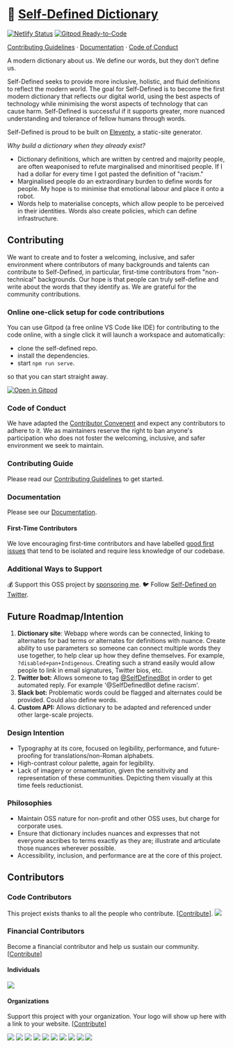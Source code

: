 # 📕 [Self-Defined Dictionary](https://www.selfdefined.app)

[![Netlify Status](https://api.netlify.com/api/v1/badges/82274e91-8f6a-474e-9b2a-fca29bb72d75/deploy-status)](https://app.netlify.com/sites/selfdefined/deploys) [![Gitpod Ready-to-Code](https://img.shields.io/badge/Gitpod-Ready--to--Code-blue?logo=gitpod)](https://gitpod.io/#https://github.com/tatianamac/selfdefined)

[Contributing Guidelines](https://github.com/tatianamac/selfdefined/blob/master/CONTRIBUTING.md) · [Documentation](https://www.selfdefined.app/documentation/) · [Code of Conduct](https://github.com/tatianamac/selfdefined/blob/master/CODE-OF-CONDUCT.md)

A modern dictionary about us. We define our words, but they don't define us.

Self-Defined seeks to provide more inclusive, holistic, and fluid definitions to reflect the modern world. The goal for Self-Defined is to become the first modern dictionary that reflects our digital world, using the best aspects of technology while minimising the worst aspects of technology that can cause harm. Self-Defined is successful if it supports greater, more nuanced understanding and tolerance of fellow humans through words.

Self-Defined is proud to be built on [Eleventy](https://github.com/11ty/eleventy), a static-site generator.

*Why build a dictionary when they already exist?*

- Dictionary definitions, which are written by centred and majority people, are often weaponised to refute marginalised and minoritised people. If I had a dollar for every time I got pasted the definition of "racism."
- Marginalised people do an extraordinary burden to define words for people. My hope is to minimise that emotional labour and place it onto a robot.
- Words help to materialise concepts, which allow people to be perceived in their identities. Words also create policies, which can define infrastructure.

## Contributing

We want to create and to foster a welcoming, inclusive, and safer environment where contributors of many backgrounds and talents can contribute to Self-Defined, in particular, first-time contributors from "non-technical" backgrounds. Our hope is that people can truly self-define and write about the words that they identify as. We are grateful for the community contributions.

### Online one-click setup for code contributions

You can use Gitpod (a free online VS Code like IDE) for contributing to the code online, with a single click it will launch a workspace and automatically:

- clone the self-defined repo.
- install the dependencies.
- start `npm run serve`.

so that you can start straight away.

[![Open in Gitpod](https://gitpod.io/button/open-in-gitpod.svg)](https://gitpod.io/from-referrer/)

### Code of Conduct

We have adapted the [Contributor Convenent](https://github.com/tatianamac/selfdefined/blob/master/CODE-OF-CONDUCT.md) and expect any contributors to adhere to it. We as maintainers reserve the right to ban anyone's participation who does not foster the welcoming, inclusive, and safer environment we seek to maintain.

### Contributing Guide

Please read our [Contributing Guidelines](https://github.com/tatianamac/selfdefined/blob/master/CONTRIBUTING.md) to get started.

### Documentation

Please see our [Documentation](https://www.selfdefined.app/documentation/).

#### First-Time Contributors

We love encouraging first-time contributors and have labelled [good first issues](https://github.com/tatianamac/selfdefined/issues?q=is%3Aissue+is%3Aopen+label%3A%22good+first+issue%22) that tend to be isolated and require less knowledge of our codebase.

### Additional Ways to Support

💰 Support this OSS project by [sponsoring me](https://github.com/users/tatianamac/sponsorship).
🐦 Follow [Self-Defined on Twitter](https://twitter.com/selfdefinedapp).

## Future Roadmap/Intention

1. **Dictionary site**: Webapp where words can be connected, linking to alternates for bad terms or alternates for definitions with nuance. Create ability to use parameters so someone can connect multiple words they use together, to help clear up how they define themselves. For example, `?disabled+pan+Indigenous`. Creating such a strand easily would allow people to link in email signatures, Twitter bios, etc.
2. **Twitter bot:** Allows someone to tag [@SelfDefinedBot](https://twitter.com/SelfDefinedBot) in order to get automated reply. For example '@SelfDefinedBot define racism'.
3. **Slack bot:** Problematic words could be flagged and alternates could be provided. Could also define words.
4. **Custom API:** Allows dictionary to be adapted and referenced under other large-scale projects.

### Design Intention

- Typography at its core, focused on legibility, performance, and future-proofing for translations/non-Roman alphabets.
- High-contrast colour palette, again for legibility.
- Lack of imagery or ornamentation, given the sensitivity and representation of these communities. Depicting them visually at this time feels reductionist.

### Philosophies

- Maintain OSS nature for non-profit and other OSS uses, but charge for corporate uses.
- Ensure that dictionary includes nuances and expresses that not everyone ascribes to terms exactly as they are; illustrate and articulate those nuances wherever possible.
- Accessibility, inclusion, and performance are at the core of this project.

## Contributors

### Code Contributors

This project exists thanks to all the people who contribute. [[Contribute](CONTRIBUTING.md)].
<a href="https://github.com/tatianamac/SelfDefined/graphs/contributors"><img src="https://opencollective.com/SelfDefined/contributors.svg?width=890&button=false" /></a>

### Financial Contributors

Become a financial contributor and help us sustain our community. [[Contribute](https://opencollective.com/SelfDefined/contribute)]

#### Individuals

<a href="https://opencollective.com/SelfDefined"><img src="https://opencollective.com/SelfDefined/individuals.svg?width=890"></a>

#### Organizations

Support this project with your organization. Your logo will show up here with a link to your website. [[Contribute](https://opencollective.com/SelfDefined/contribute)]

<a href="https://opencollective.com/SelfDefined/organization/0/website"><img src="https://opencollective.com/SelfDefined/organization/0/avatar.svg"></a>
<a href="https://opencollective.com/SelfDefined/organization/1/website"><img src="https://opencollective.com/SelfDefined/organization/1/avatar.svg"></a>
<a href="https://opencollective.com/SelfDefined/organization/2/website"><img src="https://opencollective.com/SelfDefined/organization/2/avatar.svg"></a>
<a href="https://opencollective.com/SelfDefined/organization/3/website"><img src="https://opencollective.com/SelfDefined/organization/3/avatar.svg"></a>
<a href="https://opencollective.com/SelfDefined/organization/4/website"><img src="https://opencollective.com/SelfDefined/organization/4/avatar.svg"></a>
<a href="https://opencollective.com/SelfDefined/organization/5/website"><img src="https://opencollective.com/SelfDefined/organization/5/avatar.svg"></a>
<a href="https://opencollective.com/SelfDefined/organization/6/website"><img src="https://opencollective.com/SelfDefined/organization/6/avatar.svg"></a>
<a href="https://opencollective.com/SelfDefined/organization/7/website"><img src="https://opencollective.com/SelfDefined/organization/7/avatar.svg"></a>
<a href="https://opencollective.com/SelfDefined/organization/8/website"><img src="https://opencollective.com/SelfDefined/organization/8/avatar.svg"></a>
<a href="https://opencollective.com/SelfDefined/organization/9/website"><img src="https://opencollective.com/SelfDefined/organization/9/avatar.svg"></a>
